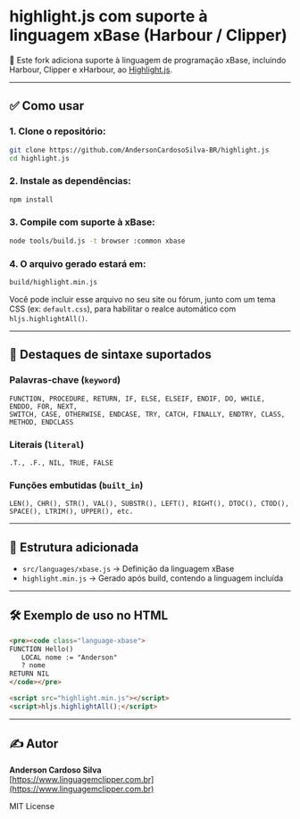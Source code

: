 # highlight.js com suporte à linguagem xBase (Harbour / Clipper)

🎨 Este fork adiciona suporte à linguagem de programação xBase, incluindo Harbour, Clipper e xHarbour, ao [Highlight.js](https://highlightjs.org/).

---

## ✅ Como usar

### 1. Clone o repositório:

```bash
git clone https://github.com/AndersonCardosoSilva-BR/highlight.js
cd highlight.js
```

### 2. Instale as dependências:

```bash
npm install
```

### 3. Compile com suporte à xBase:

```bash
node tools/build.js -t browser :common xbase
```

### 4. O arquivo gerado estará em:

```bash
build/highlight.min.js
```

Você pode incluir esse arquivo no seu site ou fórum, junto com um tema CSS (ex: `default.css`), para habilitar o realce automático com `hljs.highlightAll()`.

---

## 🚀 Destaques de sintaxe suportados

### Palavras-chave (`keyword`)
```
FUNCTION, PROCEDURE, RETURN, IF, ELSE, ELSEIF, ENDIF, DO, WHILE, ENDDO, FOR, NEXT,
SWITCH, CASE, OTHERWISE, ENDCASE, TRY, CATCH, FINALLY, ENDTRY, CLASS, METHOD, ENDCLASS
```

### Literais (`literal`)
```
.T., .F., NIL, TRUE, FALSE
```

### Funções embutidas (`built_in`)
```
LEN(), CHR(), STR(), VAL(), SUBSTR(), LEFT(), RIGHT(), DTOC(), CTOD(), SPACE(), LTRIM(), UPPER(), etc.
```

---

## 📁 Estrutura adicionada

- `src/languages/xbase.js` → Definição da linguagem xBase
- `highlight.min.js` → Gerado após build, contendo a linguagem incluída

---

## 🛠️ Exemplo de uso no HTML

```html
<pre><code class="language-xbase">
FUNCTION Hello()
   LOCAL nome := "Anderson"
   ? nome
RETURN NIL
</code></pre>

<script src="highlight.min.js"></script>
<script>hljs.highlightAll();</script>
```

---

## ✍️ Autor

**Anderson Cardoso Silva**  
[https://www.linguagemclipper.com.br](https://www.linguagemclipper.com.br)

MIT License

